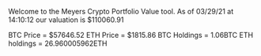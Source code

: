 Welcome to the Meyers Crypto Portfolio Value tool. 
As of 03/29/21 at 14:10:12 our valuation is $110060.91 

BTC Price = $57646.52
 ETH Price = $1815.86
BTC Holdings = 1.06BTC
 ETH holdings = 26.960005962ETH 

